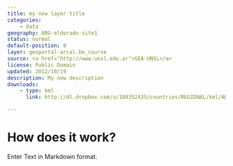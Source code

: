 ```yaml
---
title: my new layer title
categories: 
    - data
geography: ARG-eldorado-site1
status: normal
default-position: 0
layer: geoportal-arcal.be_course
source: <a href="http://www.unsl.edu.ar">GEA-UNSL</a>
license: Public Domain
updated: 2012/10/19
description: My new description
downloads:
    - type: kml
      link: http://dl.dropbox.com/u/108352435/countries/REGIONAL/kml/ARCAL%20RLA%205051.kmz

---
```


# How does it work?

Enter Text in Markdown format.